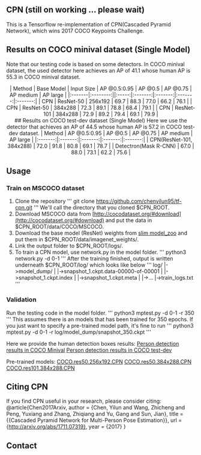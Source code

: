 ## CPN (still on working ... please wait)

This is a Tensorflow re-implementation of CPN(Cascaded Pyramid Network), which wins 2017 COCO Keypoints Challenge.

## Results on COCO minival dataset (Single Model)
Note that our testing code is based on some detectors. In COCO minival dataset, the used detector here achieves an AP of 41.1 whose human AP is 55.3 in COCO minival dataset.
<center>
| Method | Base Model | Input Size | AP @0.5:0.95 | AP @0.5 | AP @0.75 | AP medium | AP large |
|:-------|:--------:||:-----:|:-------:|:-------:|:-------:|:-------:|
| CPN | ResNet-50 | 256x192 | 69.7 | 88.3 | 77.0 | 66.2 | 76.1 |
| CPN | ResNet-50 | 384x288 | 72.3 | 89.1 | 78.8 | 68.4 | 79.1 |
| CPN | ResNet-101 | 384x288 | 72.9 | 89.2 | 79.4 | 69.1 | 79.9 | 
</center>

<center>
## Results on COCO test-dev dataset (Single Model)
Here we use the detector that achieves an AP of 44.5 whose human AP is 57.2 in COCO test-dev dataset.
| Method | AP @0.5:0.95 | AP @0.5 | AP @0.75 | AP medium | AP large |
|:-------:|:-------:|:-------:|:-------:|:-------:|
| CPN(ResNet-101, 384x288) | 72.0 | 91.8 | 80.8 | 69.1 | 78.7 |
| Detectron(Mask R-CNN) | 67.0 | 88.0 | 73.1 | 62.2 | 75.6 |
</center>

## Usage

### Train on MSCOCO dataset
1. Clone the repository
'''
git clone https://github.com/chenyilun95/tf-cpn.git
'''
We'll call the directory that you cloned $CPN_ROOT.
2. Download MSCOCO data from [http://cocodataset.org/#download](http://cocodataset.org/#download) and put the data in $CPN_ROOT/data/COCO/MSCOCO.
3. Download the base model (ResNet) weights from [slim model_zoo](https://github.com/tensorflow/models/tree/master/research/slim) and put them in $CPN_ROOT/data/imagenet_weights/. 
4. Link the output folder to $CPN_ROOT/logs/.
5. To train a CPN model, use network.py in the model folder.
'''
python3 network.py -d 0-1
'''
After the training finished, output is written underneath $CPN_ROOT/log/ which looks like below
'''
log/
       |->model_dump/
       |    |->snapshot_1.ckpt.data-00000-of-00001
       |    |->snapshot_1.ckpt.index
       |    |->snapshot_1.ckpt.meta
       |    |->...
       |->train_logs.txt
'''

### Validation
Run the testing code in the model folder. 
'''
python3 mptest.py -d 0-1 -r 350
'''
This assumes there is an models that has been trained for 350 epochs. If you just want to specify a pre-trained model path, it's fine to run
'''
python3 mptest.py -d 0-1 -r log/model_dump/snapshot_350.ckpt
'''

Here we provide the human detection boxes results:
[Person detection results in COCO Minival](https://drive.google.com/drive/folders/1BllF9--dN9uV3FRROcmuIbwNCcn7cCP0?usp=sharing)
[Person detection results in COCO test-dev](https://drive.google.com/open?id=1RNnWuLjLuqzemYzOjuoihQvLrBdwiVnu)

Pre-trained models:
[COCO.res50.256x192.CPN](https://drive.google.com/drive/folders/16hoq9KBVtR_zpJ1xUKweB-tbjFrao4sL?usp=sharing)
[COCO.res50.384x288.CPN](https://drive.google.com/drive/folders/1wP2agjJkDaBLl_1UcTmlmyl2Vw3CKlJa?usp=sharing)
[COCO.res101.384x288.CPN](https://drive.google.com/drive/folders/1X0kcPG1KSn3aeWm9fvqVMziGK3XIvJv9?usp=sharing)

## Citing CPN
If you find CPN useful in your research, please consider citing:
@article{Chen2017Arxiv,
	author = {Chen, Yilun and Wang, Zhicheng and Peng, Yuxiang and Zhang, Zhiqiang and Yu, Gang and Sun, Jian},
	title = {{Cascaded Pyramid Network for Multi-Person Pose Estimation}},
	url = {http://arxiv.org/abs/1711.07319},
	year = {2017}
}

## Contact
